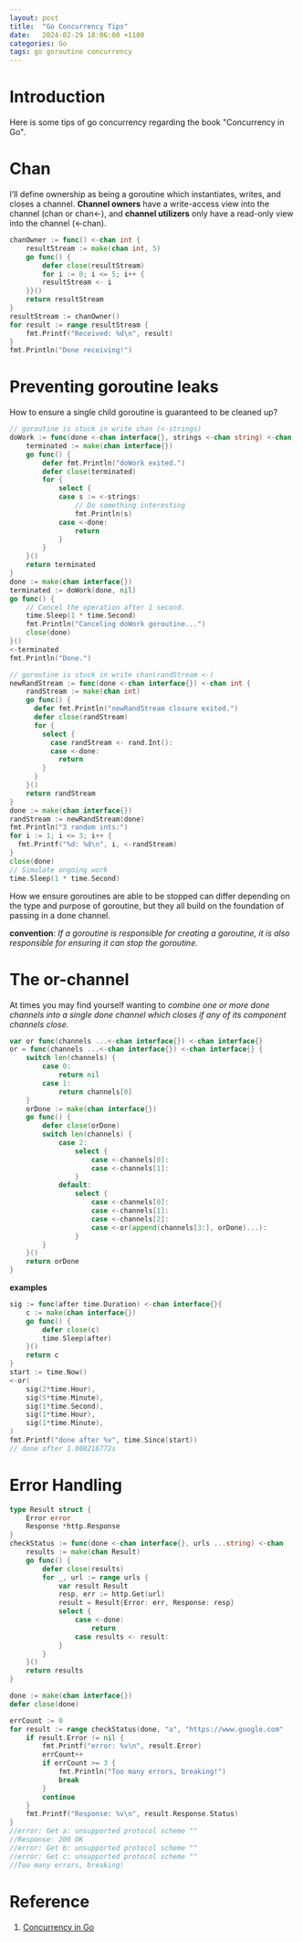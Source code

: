 ```yaml
---
layout: post
title:  "Go Concurrency Tips"
date:   2024-02-29 18:06:00 +1100
categories: Go
tags: go goroutine concurrency
---
```


# Introduction
Here is some tips of go concurrency regarding the book "Concurrency in Go".

# Chan
I’ll define ownership as being a goroutine which instantiates, writes, and closes a channel.
**Channel owners** have a write-access view into the channel (chan or chan<-), and 
**channel utilizers** only have a read-only view into the channel (<-chan).

```go
chanOwner := func() <-chan int {
    resultStream := make(chan int, 5)
    go func() {
        defer close(resultStream)
        for i := 0; i <= 5; i++ {
        resultStream <- i
    }}()
    return resultStream
}
resultStream := chanOwner()
for result := range resultStream {
    fmt.Printf("Received: %d\n", result)
} 
fmt.Println("Done receiving!")
```

# Preventing goroutine leaks
How to ensure a single child goroutine is guaranteed to be cleaned up?
```go
// goroutine is stuck in write chan (<-strings)
doWork := func(done <-chan interface{}, strings <-chan string) <-chan
    terminated := make(chan interface{})
    go func() {
        defer fmt.Println("doWork exited.")
        defer close(terminated)
        for {
            select {
            case s := <-strings: 
                // Do something interesting
                fmt.Println(s)
            case <-done:
                return
            }
        }
    }()
    return terminated
}
done := make(chan interface{})
terminated := doWork(done, nil)
go func() {
    // Cancel the operation after 1 second.
    time.Sleep(1 * time.Second)
    fmt.Println("Canceling doWork goroutine...")
    close(done)
}()
<-terminated
fmt.Println("Done.")
```
```go
// goroutine is stuck in write chan(randStream <-)
newRandStream := func(done <-chan interface{}) <-chan int {
    randStream := make(chan int)
    go func() {
      defer fmt.Println("newRandStream closure exited.")
      defer close(randStream)
      for {
        select {
          case randStream <- rand.Int():
          case <-done:
            return
        }
      }
    }()
    return randStream
}
done := make(chan interface{})
randStream := newRandStream(done)
fmt.Println("3 random ints:")
for i := 1; i <= 3; i++ {
  fmt.Printf("%d: %d\n", i, <-randStream)
} 
close(done)
// Simulate ongoing work
time.Sleep(1 * time.Second)
```
How we ensure goroutines are able to be stopped can differ
depending on the type and purpose of goroutine, but they all build on the
foundation of passing in a done channel.    

**convention**: _If a goroutine is responsible for creating a goroutine, it is also
responsible for ensuring it can stop the goroutine._

# The or-channel
At times you may find yourself wanting to _combine one or more done
channels into a single done channel which closes if any of its component
channels close._

```go
var or func(channels ...<-chan interface{}) <-chan interface{}
or = func(channels ...<-chan interface{}) <-chan interface{} {
    switch len(channels) {
        case 0:
            return nil
        case 1:
            return channels[0]
    }
    orDone := make(chan interface{})
    go func() {
        defer close(orDone)
        switch len(channels) {
            case 2:
                select {
                    case <-channels[0]:
                    case <-channels[1]:
                }
            default:
                select {
                    case <-channels[0]:
                    case <-channels[1]:
                    case <-channels[2]:
                    case <-or(append(channels[3:], orDone)...):
                }
        }
    }()
    return orDone
}
```
**examples**
```go
sig := func(after time.Duration) <-chan interface{}{
    c := make(chan interface{})
    go func() {
        defer close(c)
        time.Sleep(after)
    }()
    return c
}
start := time.Now()
<-or(
    sig(2*time.Hour),
    sig(5*time.Minute),
    sig(1*time.Second),
    sig(1*time.Hour),
    sig(1*time.Minute),
) 
fmt.Printf("done after %v", time.Since(start))
// done after 1.000216772s
```

# Error Handling
```go
type Result struct {
    Error error
    Response *http.Response
} 
checkStatus := func(done <-chan interface{}, urls ...string) <-chan
    results := make(chan Result)
    go func() {
        defer close(results)
        for _, url := range urls {
            var result Result
            resp, err := http.Get(url)
            result = Result{Error: err, Response: resp}
            select {
                case <-done:
                    return
                case results <- result:
            }
        }
    }()
    return results
}

done := make(chan interface{})
defer close(done)

errCount := 0
for result := range checkStatus(done, "a", "https://www.google.com"
    if result.Error != nil {
        fmt.Printf("error: %v\n", result.Error)
        errCount++
        if errCount >= 3 {
            fmt.Println("Too many errors, breaking!")
            break
        }
        continue
    }
    fmt.Printf("Response: %v\n", result.Response.Status)
}
//error: Get a: unsupported protocol scheme ""
//Response: 200 OK
//error: Get b: unsupported protocol scheme ""
//error: Get c: unsupported protocol scheme ""
//Too many errors, breaking!
```


# Reference
1. [Concurrency in Go](https://www.oreilly.com/library/view/concurrency-in-go/9781491941294/)
